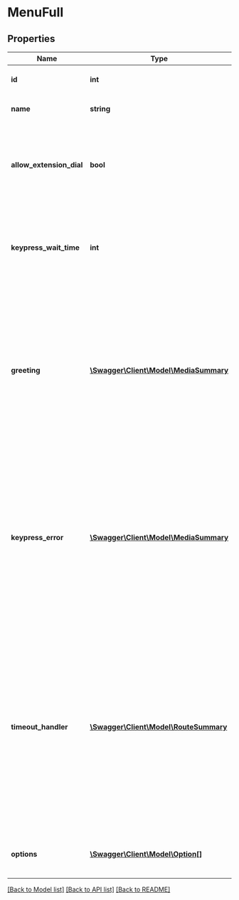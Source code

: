 # MenuFull

## Properties
Name | Type | Description | Notes
------------ | ------------- | ------------- | -------------
**id** | **int** | Integer Menu ID. Read-only. | [optional] 
**name** | **string** | Name. Required. Unique. | [optional] 
**allow_extension_dial** | **bool** | Boolean. Determines whether a caller can enter an extension number to bypass the menu. | [optional] 
**keypress_wait_time** | **int** | Boolean. Determines whether a caller can enter an extension number to bypass the menu. | [optional] 
**greeting** | [**\Swagger\Client\Model\MediaSummary**](MediaSummary.md) | Greeting that is played when a caller enters a menu. Output is a Media Summary Object. Input must be a Media Lookup Object. Must refer to a media recording that has is_hold_music set to FALSE. | [optional] 
**keypress_error** | [**\Swagger\Client\Model\MediaSummary**](MediaSummary.md) | Message that is played when the caller makes a keypress error. Output is a Media Summary Object. Input must be a Media Lookup Object. Must refer to a media recording that has is_hold_music set to FALSE. | [optional] 
**timeout_handler** | [**\Swagger\Client\Model\RouteSummary**](RouteSummary.md) | Route that will be entered when the caller fails to choose a menu option within the allotted time. Output is a Route Summary Object if the route is named, otherwise the Full Route Object will be shown. Input must be a Route Lookup Object pointing to a named route. | [optional] 
**options** | [**\Swagger\Client\Model\Option[]**](Option.md) | Array of menu option objects. See below for details. | [optional] 

[[Back to Model list]](../README.md#documentation-for-models) [[Back to API list]](../README.md#documentation-for-api-endpoints) [[Back to README]](../README.md)


